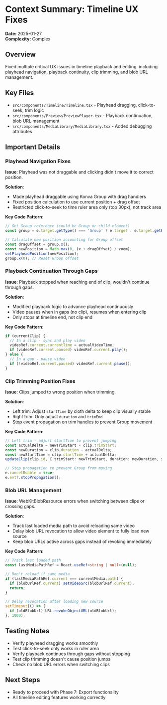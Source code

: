 # Context Summary: Timeline UX Fixes
**Date:** 2025-01-27  
**Complexity:** Complex

## Overview
Fixed multiple critical UX issues in timeline playback and editing, including playhead navigation, playback continuity, clip trimming, and blob URL management.

## Key Files
- `src/components/Timeline/Timeline.tsx` - Playhead dragging, click-to-seek, trim logic
- `src/components/Preview/PreviewPlayer.tsx` - Playback continuation, blob URL management
- `src/components/MediaLibrary/MediaLibrary.tsx` - Added debugging attributes

## Important Details

### Playhead Navigation Fixes

**Issue**: Playhead was not draggable and clicking didn't move it to correct position.

**Solution**:
- Made playhead draggable using Konva Group with drag handlers
- Fixed position calculation to use current position + drag offset
- Restricted click-to-seek to time ruler area only (top 30px), not track area

**Key Code Pattern**:
```typescript
// Get Group reference (could be Group or child element)
const group = e.target.getType() === 'Group' ? e.target : e.target.getParent();

// Calculate new position accounting for Group offset
const dragOffset = group.x();
const newPosition = Math.max(0, (x + dragOffset) / zoom);
setPlayheadPosition(newPosition);
group.x(0); // Reset Group offset
```

### Playback Continuation Through Gaps

**Issue**: Playback stopped when reaching end of clip, wouldn't continue through gaps.

**Solution**:
- Modified playback logic to advance playhead continuously
- Video pauses when in gaps (no clip), resumes when entering clip
- Only stops at timeline end, not clip end

**Key Code Pattern**:
```typescript
if (currentClip) {
  // In a clip - sync and play video
  videoRef.current.currentTime = actualVideoTime;
  if (videoRef.current.paused) videoRef.current.play();
} else {
  // In a gap - pause video
  if (!videoRef.current.paused) videoRef.current.pause();
}
```

### Clip Trimming Position Fixes

**Issue**: Clips jumped to wrong position when trimming.

**Solution**:
- Left trim: Adjust `startTime` by cloth delta to keep clip visually stable
- Right trim: Only adjust `duration` and `trimEnd`
- Stop event propagation on trim handles to prevent Group movement

**Key Code Pattern**:
```typescript
// Left trim - adjust startTime to prevent jumping
const actualDelta = newTrimStart - clip.trimStart;
const newDuration = clip.duration - actualDelta;
const newStartTime = clip.startTime + actualDelta;
updateClip(clip.id, { trimStart: newTrimStart, duration: newDuration, startTime: newStartTime });

// Stop propagation to prevent Group from moving
e.cancelBubble = true;
e.evt?.stopPropagation();
```

### Blob URL Management

**Issue**: WebKitBlobResource errors when switching between clips or crossing gaps.

**Solution**:
- Track last loaded media path to avoid reloading same video
- Delay blob URL revocation to allow video element to fully load new source
- Keep blob URLs active across gaps instead of revoking immediately

**Key Code Pattern**:
```typescript
// Track last loaded path
const lastMediaPathRef = React.useRef<string | null>(null);

// Don't reload if same media
if (lastMediaPathRef.current === currentMedia.path) {
  if (blobUrlRef.current) setVideoSrc(blobUrlRef.current);
  return;
}

// Delay revocation after loading new source
setTimeout(() => {
  if (oldBlobUrl) URL.revokeObjectURL(oldBlobUrl);
}, 1000);
```

## Testing Notes
- Verify playhead dragging works smoothly
- Test click-to-seek only works in ruler area
- Verify playback continues through gaps without stopping
- Test clip trimming doesn't cause position jumps
- Check no blob URL errors when switching clips

## Next Steps
- Ready to proceed with Phase 7: Export functionality
- All timeline editing features working correctly

